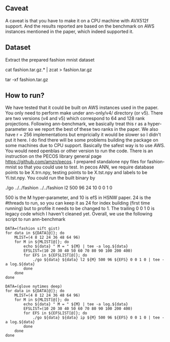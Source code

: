 ## Caveat

A caveat is that you have to make it on a CPU machine with AVX512f support. And the results reported are based on the benchmark on AWS instances mentioned in the paper, which indeed supported it.

## Dataset

Extract the prepared fashion mnist dataset

cat fashion.tar.gz.* | zcat > fashion.tar.gz

tar -xf fashion.tar.gz

## How to run?

We have tested that it could be built on AWS instances used in the paper. You only need to perform make under ann-only/v4/ directory (or v5). There are two versions (v4 and v5) which correspond to 64 and 128 rank projections. Following ann-benchmark, we basically treat this r as a hyper-parameter so we report the best of these two ranks in the paper. We also have r = 256 implementations but empricially it would be slower so I didn't put it here. I do find there will be some problems building the package on some machines due to CPU support. Basically the safest way is to use AWS. You would need openblas or other version to run the code. There is an instruction on the PECOS library general page https://github.com/amzn/pecos. I prepared standalone npy files for fashion-mnist so that you could use to test. In pecos ANN, we require database points to be X.trn.npy, testing points to be X.tst.npy and labels to be Yi.tst.npy. You could run the built binary by 

./go ../../fashion ../../fashion l2 500 96 24 10 0 0 1 0

500 is the M hyper-parameter, and 10 is efS in HSNW paper. 24 is the #threads to run, so you can keep it as 24 for index building (first time running) but to profile it needs to be changed to 1. The trailing 0 0 1 0 is legacy code which I haven't cleaned yet. Overall, we use the following script to run ann-benchmark

```
DATA=(fashion sift gist)
for data in ${DATA[@]}; do
    MLIST=(4 8 12 24 36 48 64 96)
    for M in ${MLIST[@]}; do
        echo ${data} " M = " ${M} | tee -a log.${data}
        EFSLIST=(10 20 30 40 50 60 70 80 90 100 200 400)
        for EFS in ${EFSLIST[@]}; do
            ./go ${data} ${data} l2 ${M} 500 96 ${EFS} 0 0 1 0 | tee -a log.${data}
        done
    done
done
```

```
DATA=(glove nytimes deep)
for data in ${DATA[@]}; do
    MLIST=(4 8 12 24 36 48 64 96)
    for M in ${MLIST[@]}; do
        echo ${data} " M = " ${M} | tee -a log.${data}
        EFSLIST=(10 20 30 40 50 60 70 80 90 100 200 400)
        for EFS in ${EFSLIST[@]}; do
            ./go ${data} ${data} ip ${M} 500 96 ${EFS} 0 0 1 0 | tee -a log.${data}
        done
    done
done
```

